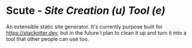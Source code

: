 # Scute - *Site Creation (u) Tool (e)*

An extensible static site generator. It's currently purpose built for https://stackotter.dev, but in the future I plan to clean it up and turn it into a tool that other people can use too.
